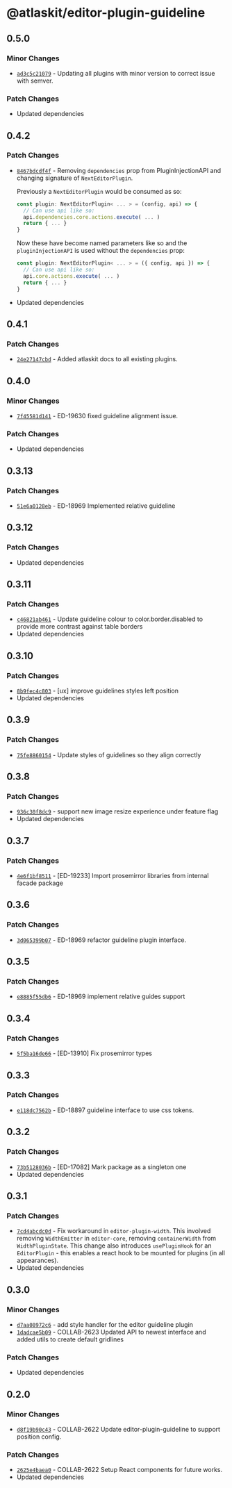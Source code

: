 # @atlaskit/editor-plugin-guideline

## 0.5.0

### Minor Changes

- [`ad3c5c21079`](https://bitbucket.org/atlassian/atlassian-frontend/commits/ad3c5c21079) - Updating all plugins with minor version to correct issue with semver.

### Patch Changes

- Updated dependencies

## 0.4.2

### Patch Changes

- [`8467bdcdf4f`](https://bitbucket.org/atlassian/atlassian-frontend/commits/8467bdcdf4f) - Removing `dependencies` prop from PluginInjectionAPI and changing
  signature of `NextEditorPlugin`.

  Previously a `NextEditorPlugin` would be consumed as so:

  ```ts
  const plugin: NextEditorPlugin< ... > = (config, api) => {
    // Can use api like so:
    api.dependencies.core.actions.execute( ... )
    return { ... }
  }
  ```

  Now these have become named parameters like so and the `pluginInjectionAPI` is used
  without the `dependencies` prop:

  ```ts
  const plugin: NextEditorPlugin< ... > = ({ config, api }) => {
    // Can use api like so:
    api.core.actions.execute( ... )
    return { ... }
  }
  ```

- Updated dependencies

## 0.4.1

### Patch Changes

- [`24e27147cbd`](https://bitbucket.org/atlassian/atlassian-frontend/commits/24e27147cbd) - Added atlaskit docs to all existing plugins.

## 0.4.0

### Minor Changes

- [`7f45581d141`](https://bitbucket.org/atlassian/atlassian-frontend/commits/7f45581d141) - ED-19630 fixed guideline alignment issue.

### Patch Changes

- Updated dependencies

## 0.3.13

### Patch Changes

- [`51e6a0128eb`](https://bitbucket.org/atlassian/atlassian-frontend/commits/51e6a0128eb) - ED-18969 Implemented relative guideline

## 0.3.12

### Patch Changes

- Updated dependencies

## 0.3.11

### Patch Changes

- [`c46821ab461`](https://bitbucket.org/atlassian/atlassian-frontend/commits/c46821ab461) - Update guideline colour to color.border.disabled to provide more contrast against table borders
- Updated dependencies

## 0.3.10

### Patch Changes

- [`8b9fec4c803`](https://bitbucket.org/atlassian/atlassian-frontend/commits/8b9fec4c803) - [ux] improve guidelines styles left position
- Updated dependencies

## 0.3.9

### Patch Changes

- [`75fe8860154`](https://bitbucket.org/atlassian/atlassian-frontend/commits/75fe8860154) - Update styles of guidelines so they align correctly

## 0.3.8

### Patch Changes

- [`936c30f8dc9`](https://bitbucket.org/atlassian/atlassian-frontend/commits/936c30f8dc9) - support new image resize experience under feature flag
- Updated dependencies

## 0.3.7

### Patch Changes

- [`4e6f1bf8511`](https://bitbucket.org/atlassian/atlassian-frontend/commits/4e6f1bf8511) - [ED-19233] Import prosemirror libraries from internal facade package

## 0.3.6

### Patch Changes

- [`3d065399b07`](https://bitbucket.org/atlassian/atlassian-frontend/commits/3d065399b07) - ED-18969 refactor guideline plugin interface.

## 0.3.5

### Patch Changes

- [`e8885f55db6`](https://bitbucket.org/atlassian/atlassian-frontend/commits/e8885f55db6) - ED-18969 implement relative guides support

## 0.3.4

### Patch Changes

- [`5f5ba16de66`](https://bitbucket.org/atlassian/atlassian-frontend/commits/5f5ba16de66) - [ED-13910] Fix prosemirror types

## 0.3.3

### Patch Changes

- [`e118dc7562b`](https://bitbucket.org/atlassian/atlassian-frontend/commits/e118dc7562b) - ED-18897 guideline interface to use css tokens.

## 0.3.2

### Patch Changes

- [`73b5128036b`](https://bitbucket.org/atlassian/atlassian-frontend/commits/73b5128036b) - [ED-17082] Mark package as a singleton one
- Updated dependencies

## 0.3.1

### Patch Changes

- [`7cd4abcdc0d`](https://bitbucket.org/atlassian/atlassian-frontend/commits/7cd4abcdc0d) - Fix workaround in `editor-plugin-width`. This involved removing `WidthEmitter` in `editor-core`, removing `containerWidth` from `WidthPluginState`. This change also introduces `usePluginHook` for an `EditorPlugin` - this enables a react hook to be mounted for plugins (in all appearances).
- Updated dependencies

## 0.3.0

### Minor Changes

- [`d7aa08972c6`](https://bitbucket.org/atlassian/atlassian-frontend/commits/d7aa08972c6) - add style handler for the editor guideline plugin
- [`1dadcae5b09`](https://bitbucket.org/atlassian/atlassian-frontend/commits/1dadcae5b09) - COLLAB-2623 Updated API to newest interface and added utils to create default gridlines

### Patch Changes

- Updated dependencies

## 0.2.0

### Minor Changes

- [`d8f19b90c43`](https://bitbucket.org/atlassian/atlassian-frontend/commits/d8f19b90c43) - COLLAB-2622 Update editor-plugin-guideline to support position config.

### Patch Changes

- [`2625e4baea0`](https://bitbucket.org/atlassian/atlassian-frontend/commits/2625e4baea0) - COLLAB-2622 Setup React components for future works.
- Updated dependencies
